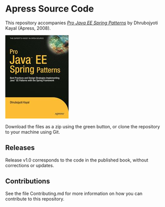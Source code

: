 # Apress Source Code

This repository accompanies [*Pro Java  EE Spring Patterns*](http://www.apress.com/9781430210092) by Dhrubojyoti Kayal (Apress, 2008).

![Cover image](9781430210092.jpg)

Download the files as a zip using the green button, or clone the repository to your machine using Git.

## Releases

Release v1.0 corresponds to the code in the published book, without corrections or updates.

## Contributions

See the file Contributing.md for more information on how you can contribute to this repository.
